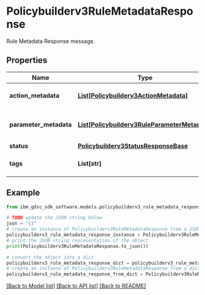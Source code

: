 # Policybuilderv3RuleMetadataResponse

Rule Metadata Response message.

## Properties

Name | Type | Description | Notes
------------ | ------------- | ------------- | -------------
**action_metadata** | [**List[Policybuilderv3ActionMetadata]**](Policybuilderv3ActionMetadata.md) | Actions metadata object. | [optional] 
**parameter_metadata** | [**List[Policybuilderv3RuleParameterMetadata]**](Policybuilderv3RuleParameterMetadata.md) | Rule Parameters Metadata object. | [optional] 
**status** | [**Policybuilderv3StatusResponseBase**](Policybuilderv3StatusResponseBase.md) |  | [optional] 
**tags** | **List[str]** | List of existing tags. | [optional] 

## Example

```python
from ibm_gdsc_sdk_software.models.policybuilderv3_rule_metadata_response import Policybuilderv3RuleMetadataResponse

# TODO update the JSON string below
json = "{}"
# create an instance of Policybuilderv3RuleMetadataResponse from a JSON string
policybuilderv3_rule_metadata_response_instance = Policybuilderv3RuleMetadataResponse.from_json(json)
# print the JSON string representation of the object
print(Policybuilderv3RuleMetadataResponse.to_json())

# convert the object into a dict
policybuilderv3_rule_metadata_response_dict = policybuilderv3_rule_metadata_response_instance.to_dict()
# create an instance of Policybuilderv3RuleMetadataResponse from a dict
policybuilderv3_rule_metadata_response_from_dict = Policybuilderv3RuleMetadataResponse.from_dict(policybuilderv3_rule_metadata_response_dict)
```
[[Back to Model list]](../README.md#documentation-for-models) [[Back to API list]](../README.md#documentation-for-api-endpoints) [[Back to README]](../README.md)


